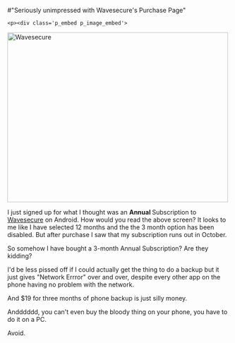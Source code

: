 #"Seriously unimpressed with Wavesecure's Purchase Page"


    <p><div class='p_embed p_image_embed'>
<a href="http://getfile4.posterous.com/getfile/files.posterous.com/temp-2010-07-09/ldudrItqCbjlIAkqhbxqBEoCDtcxdmHzsurHqokkfamurDlJCtbbrjrBmkJy/wavesecure.jpg.scaled1000.jpg"><img alt="Wavesecure" height="385" src="http://getfile3.posterous.com/getfile/files.posterous.com/temp-2010-07-09/ldudrItqCbjlIAkqhbxqBEoCDtcxdmHzsurHqokkfamurDlJCtbbrjrBmkJy/wavesecure.jpg.scaled500.jpg" width="500" /></a>
</div>
I just signed up for what I thought was an <strong>Annual </strong>Subscription to <a href="https://www.wavesecure.com/buy.aspx">Wavesecure</a> on Android. How would you read the above screen? It looks to me like I have selected 12 months and the the 3 month option has been disabled. But after purchase I saw that my subscription runs out in October.</p>
<p>So somehow I have bought a 3-month Annual Subscription? Are they kidding?</p>
<p>I'd be less pissed off if I could actually get the thing to do a backup but it just gives "Network Errror" over and over, despite every other app on the phone having no problem with the network.</p>
<p>And $19 for three months of phone backup is just silly money.</p>
<p>Andddddd, you can't even buy the bloody thing on your phone, you have to do it on a PC.</p>
<p>Avoid.</p>
<p></p>
<p></p>
  